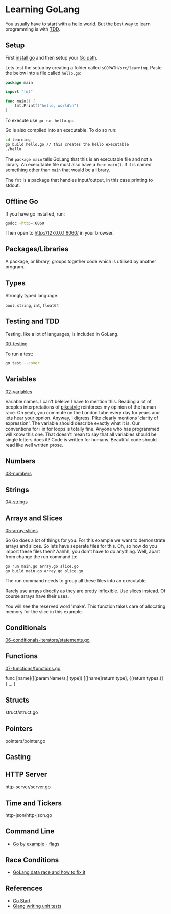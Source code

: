# Learning GoLang

You usually have to start with a [hello world](/01-hello/hello.go). But the best way to learn programming is with [TDD](/00-testing/first_test.go).

## Setup

First [install go](https://golang.org/doc/install) and then setup your [Go path](https://golang.org/doc/code.html#GOPATH).

Lets test the setup by creating a folder called `$GOPATH/src/learning`. Paste the below into a file called `hello.go`:

```go
package main

import "fmt"

func main() {
	fmt.Printf("hello, world\n")
}
```

To execute use `go run hello.go`.

Go is also compiled into an executable. To do so run:

```bash
cd learning
go build hello.go // this creates the hello executable
./hello
```

The `package main` tells GoLang that this is an executable file and not a library. An executable file must also have a `func main()`. If it is named something other than `main` that would be a library.

The `fmt` is a package that handles input/output, in this case printing to stdout.

## Offline Go

If you have go installed, run:

```bash
godoc -http=:6060
```

Then open to http://127.0.0.1:6060/ in your browser.

## Packages/Libraries

A package, or library, groups together code which is utilised by another program.

## Types

Strongly typed language.

`bool`, `string`, `int`, `float64`

## Testing and TDD

Testing, like a lot of languages, is included in GoLang.

[00-testing](/00-testing)

To run a test:

```bash
go test --cover
```

## Variables

[02-variables](02-variables/variabls.go)

Variable names. I can't beleive I have to mention this. Reading a lot of peoples interpretations of [pikestyle](http://doc.cat-v.org/bell_labs/pikestyle) reinforces my opinion of the human race. Oh yeah, you commute on the London tube every day for years and lets hear your opnion. Anyway, I digress. Pike clearly mentions 'clarity of expression'. The variable should describe exactly what it is. Our conventions for i in for loops is totally fine. Anyone who has programmed will know this one. That doesn't mean to say that all variables should be single letters does it? Code is written for humans. Beautiful code should read like well written prose.

## Numbers

[03-numbers](/03-numbers)

## Strings

[04-strings](/04-strings)

## Arrays and Slices

[05-array-slices](/05-array-slices)

So Go does a lot of things for you. For this example we want to demonstrate arrays and slices. So lets have seperate files for this. Oh, so how do you import these files then? Aahhh, you don't have to do anything. Well, apart from change the run command to:

```bash
go run main.go array.go slice.go
go build main.go array.go slice.go
```

The run command needs to group all these files into an executable.

Rarely use arrays directly as they are pretty inflexible. Use slices instead. Of course arrays have their uses.

You will see the reserved word 'make'. This function takes care of allocating memory for the slice in this example.

## Conditionals

[06-conditionals-iterators/statements.go](/06-conditionals-iterators)

## Functions

[07-functions/functions.go](/07-functions)

func [name]([[paramName/s,] type]) [[[name]return type], {(return types,)] {
  ...
}

## Structs

struct/struct.go

## Pointers

pointers/pointer.go

## Casting

## HTTP Server

http-server/server.go

## Time and Tickers

http-json/http-json.go

## Command Line

- [Go by example - flags](https://gobyexample.com/command-line-flags)

## Race Conditions

- [GoLang data race and how to fix it](https://www.sohamkamani.com/blog/2018/02/18/golang-data-race-and-how-to-fix-it/)

## References

- [Go Start](https://github.com/alco/gostart)
- [Glang writing unit tests](https://blog.alexellis.io/golang-writing-unit-tests/)
